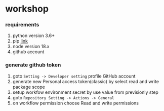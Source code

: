 # workshop

### requirements
1. python version 3.6+
2. pip [link](https://github.com/pypa/get-pip)
3. node version 18.x
4. github account

### generate github token
1. goto `Setting -> Developer setting` profile GitHub account
2. generate new Personal access token(classic) by select read and write package scope
3. setup workfow environment secret by use value from previsionly step
4. goto `Repository Setting -> Actions -> General`
5. on workflow permission choose Read and write permissions
